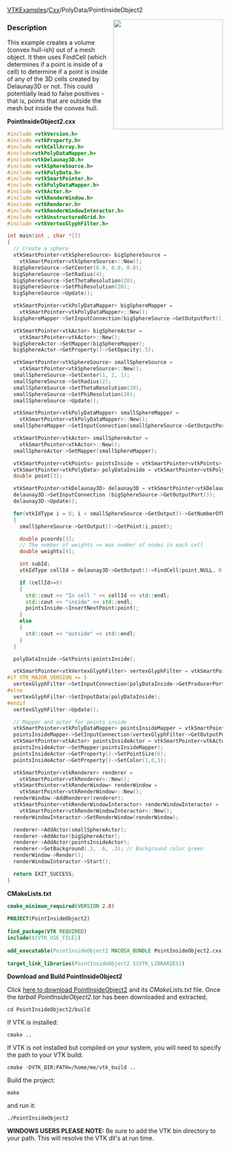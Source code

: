 [VTKExamples](/index/)/[Cxx](/Cxx)/PolyData/PointInsideObject2

<img align="right" src="https://github.com/lorensen/VTKExamples/blob/gh-pages/Testing/Baseline/PolyData/TestPointInsideObject2.png?raw=true" width="256" />

### Description
This example creates a volume (convex hull-ish) out of a mesh object. It then uses FindCell (which determines if a point is inside of a cell) to determine if a point is inside of any of the 3D cells created by Delaunay3D or not. This could potentially lead to false positives - that is, points that are outside the mesh but inside the convex hull.

**PointInsideObject2.cxx**
```c++
#include <vtkVersion.h>
#include <vtkProperty.h>
#include <vtkCellArray.h>
#include<vtkPolyDataMapper.h>
#include<vtkDelaunay3D.h>
#include <vtkSphereSource.h>
#include <vtkPolyData.h>
#include <vtkSmartPointer.h>
#include <vtkPolyDataMapper.h>
#include <vtkActor.h>
#include <vtkRenderWindow.h>
#include <vtkRenderer.h>
#include <vtkRenderWindowInteractor.h>
#include <vtkUnstructuredGrid.h>
#include <vtkVertexGlyphFilter.h>

int main(int , char *[])
{
  // Create a sphere
  vtkSmartPointer<vtkSphereSource> bigSphereSource =
    vtkSmartPointer<vtkSphereSource>::New();
  bigSphereSource->SetCenter(0.0, 0.0, 0.0);
  bigSphereSource->SetRadius(4);
  bigSphereSource->SetThetaResolution(20);
  bigSphereSource->SetPhiResolution(20);
  bigSphereSource->Update();

  vtkSmartPointer<vtkPolyDataMapper> bigSphereMapper =
    vtkSmartPointer<vtkPolyDataMapper>::New();
  bigSphereMapper->SetInputConnection(bigSphereSource->GetOutputPort());

  vtkSmartPointer<vtkActor> bigSphereActor =
    vtkSmartPointer<vtkActor>::New();
  bigSphereActor->SetMapper(bigSphereMapper);
  bigSphereActor->GetProperty()->SetOpacity(.5);

  vtkSmartPointer<vtkSphereSource> smallSphereSource =
    vtkSmartPointer<vtkSphereSource>::New();
  smallSphereSource->SetCenter(1, 2, 1);
  smallSphereSource->SetRadius(2);
  smallSphereSource->SetThetaResolution(20);
  smallSphereSource->SetPhiResolution(20);
  smallSphereSource->Update();

  vtkSmartPointer<vtkPolyDataMapper> smallSphereMapper =
    vtkSmartPointer<vtkPolyDataMapper>::New();
  smallSphereMapper->SetInputConnection(smallSphereSource->GetOutputPort());

  vtkSmartPointer<vtkActor> smallSphereActor =
    vtkSmartPointer<vtkActor>::New();
  smallSphereActor->SetMapper(smallSphereMapper);

  vtkSmartPointer<vtkPoints> pointsInside = vtkSmartPointer<vtkPoints>::New();
  vtkSmartPointer<vtkPolyData> polyDataInside = vtkSmartPointer<vtkPolyData>::New();
  double point[3];

  vtkSmartPointer<vtkDelaunay3D> delaunay3D = vtkSmartPointer<vtkDelaunay3D>::New();
  delaunay3D->SetInputConnection (bigSphereSource->GetOutputPort());
  delaunay3D->Update();

  for(vtkIdType i = 0; i < smallSphereSource->GetOutput()->GetNumberOfPoints(); i++)
  {
    smallSphereSource->GetOutput()->GetPoint(i,point);

    double pcoords[3];
    // The number of weights >= max number of nodes in each cell
    double weights[4];

    int subId;
    vtkIdType cellId = delaunay3D->GetOutput()->FindCell(point,NULL, 0, .1,subId, pcoords, weights);

    if (cellId>=0)
    {
      std::cout << "In cell " << cellId << std::endl;
      std::cout << "inside" << std::endl;
      pointsInside->InsertNextPoint(point);
    }
    else
    {
      std::cout << "outside" << std::endl;
    }
  }

  polyDataInside->SetPoints(pointsInside);

  vtkSmartPointer<vtkVertexGlyphFilter> vertexGlyphFilter = vtkSmartPointer<vtkVertexGlyphFilter>::New();
#if VTK_MAJOR_VERSION <= 5
  vertexGlyphFilter->SetInputConnection(polyDataInside->GetProducerPort());
#else
  vertexGlyphFilter->SetInputData(polyDataInside);
#endif
  vertexGlyphFilter->Update();

  // Mapper and actor for points inside
  vtkSmartPointer<vtkPolyDataMapper> pointsInsideMapper = vtkSmartPointer<vtkPolyDataMapper>::New();
  pointsInsideMapper->SetInputConnection(vertexGlyphFilter->GetOutputPort());
  vtkSmartPointer<vtkActor> pointsInsideActor = vtkSmartPointer<vtkActor>::New();
  pointsInsideActor->SetMapper(pointsInsideMapper);
  pointsInsideActor->GetProperty()->SetPointSize(6);
  pointsInsideActor->GetProperty()->SetColor(1,0,1);

  vtkSmartPointer<vtkRenderer> renderer =
    vtkSmartPointer<vtkRenderer>::New();
  vtkSmartPointer<vtkRenderWindow> renderWindow =
    vtkSmartPointer<vtkRenderWindow>::New();
  renderWindow->AddRenderer(renderer);
  vtkSmartPointer<vtkRenderWindowInteractor> renderWindowInteractor =
    vtkSmartPointer<vtkRenderWindowInteractor>::New();
  renderWindowInteractor->SetRenderWindow(renderWindow);

  renderer->AddActor(smallSphereActor);
  renderer->AddActor(bigSphereActor);
  renderer->AddActor(pointsInsideActor);
  renderer->SetBackground(.3, .6, .3); // Background color green
  renderWindow->Render();
  renderWindowInteractor->Start();

  return EXIT_SUCCESS;
}
```
**CMakeLists.txt**
```cmake
cmake_minimum_required(VERSION 2.8)
 
PROJECT(PointInsideObject2)
 
find_package(VTK REQUIRED)
include(${VTK_USE_FILE})
 
add_executable(PointInsideObject2 MACOSX_BUNDLE PointInsideObject2.cxx)
 
target_link_libraries(PointInsideObject2 ${VTK_LIBRARIES})
```

**Download and Build PointInsideObject2**

Click [here to download PointInsideObject2](https://github.com/lorensen/VTKWikiExamplesTarballs/raw/master/PointInsideObject2.tar) and its *CMakeLists.txt* file.
Once the *tarball PointInsideObject2.tar* has been downloaded and extracted,
```
cd PointInsideObject2/build 
```
If VTK is installed:
```
cmake ..
```
If VTK is not installed but compiled on your system, you will need to specify the path to your VTK build:
```
cmake -DVTK_DIR:PATH=/home/me/vtk_build ..
```
Build the project:
```
make
```
and run it:
```
./PointInsideObject2
```
**WINDOWS USERS PLEASE NOTE:** Be sure to add the VTK bin directory to your path. This will resolve the VTK dll's at run time.

